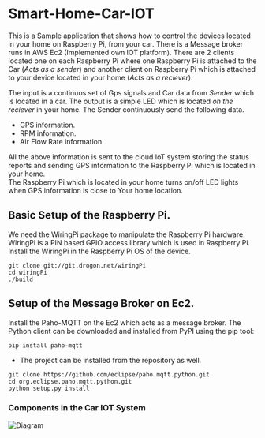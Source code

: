 # Smart-Home-Car-IOT  
This is a Sample application that shows how to control the devices located in your home on Raspberry Pi, from your car. There is a Message broker runs in AWS Ec2 (Implemented own IOT platform). There are 2 clients located one on each Raspberry Pi where one Raspberry Pi is attached to the Car (_Acts as a sender_) and another client on Raspberry Pi which is attached to your device located in your home (_Acts as a reciever_).

The input is a continuos set of Gps signals and Car data from _Sender_ which is located in a car. The output is a simple LED which is located _on the reciever_ in your home. The Sender continuously send the following data.  
  * GPS information.
  * RPM information.
  * Air Flow Rate information.
  
All the above information is sent to the cloud IoT system storing the status reports and sending GPS information to the Raspberry Pi which is located in your home.  
The Raspberry Pi which is located in your home turns on/off LED lights when GPS information is close to Your home location.

## Basic Setup of the Raspberry Pi.
We need the WiringPi package to manipulate the Raspberry Pi hardware. WiringPi is a PIN based GPIO access library which is used in Raspberry Pi. Install the WiringPi in the Raspberry Pi OS of the device.
```
git clone git://git.drogon.net/wiringPi
cd wiringPi
./build
```
## Setup of the Message Broker on Ec2.
Install the Paho-MQTT on the Ec2 which acts as a message broker.
The Python client can be downloaded and installed from PyPI using the pip tool:
```
pip install paho-mqtt
```
* The project can be installed from the repository as well. 
```
git clone https://github.com/eclipse/paho.mqtt.python.git
cd org.eclipse.paho.mqtt.python.git
python setup.py install
```

### Components in the Car IOT System
![Diagram](https://user-images.githubusercontent.com/31011479/29680465-7cd50212-88b9-11e7-8b3d-917507903f78.png)

